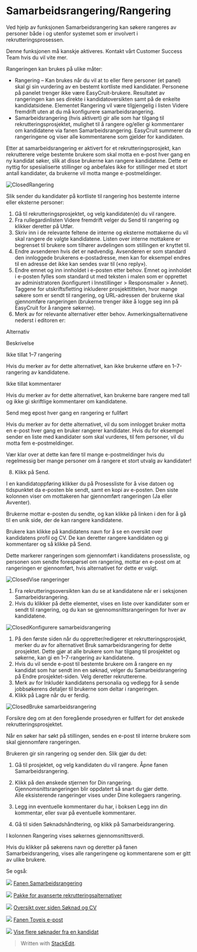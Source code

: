 # Samarbeidsrangering/Rangering

Ved hjelp av funksjonen Samarbeidsrangering kan søkere rangeres av personer både i og utenfor systemet som er involvert i rekrutteringsprosessen.

Denne funksjonen må kanskje aktiveres. Kontakt vårt Customer Success Team hvis du vil vite mer.

Rangeringen kan brukes på ulike måter:

-   Rangering  – Kan brukes når du vil at to eller flere personer (et panel) skal gi sin vurdering av en bestemt kortliste med kandidater. Personene på panelet trenger ikke være EasyCruit-brukere. Resultatet av rangeringen kan ses direkte i kandidatoversikten samt på de enkelte kandidatsidene. Elementet Rangering vil være tilgjengelig i listen Videre fremdrift uten at du må konfigurere samarbeidsrangering.
-   Samarbeidsrangering  (hvis aktivert) gir alle som har tilgang til rekrutteringsprosjektet, mulighet til å rangere og/eller gi kommentarer om kandidatene via fanen  Samarbeidsrangering. EasyCruit summerer da rangeringene og viser alle kommentarene som gjelder for kandidaten.

Etter at samarbeidsrangering er aktivert for et rekrutteringsprosjekt, kan rekrutterere velge bestemte brukere som skal motta en e-post hver gang en ny kandidat søker, slik at disse brukerne kan rangere kandidatene. Dette er nyttig for spesialiserte stillinger og anbefales ikke for stillinger med et stort antall kandidater, da brukerne vil motta mange e-postmeldinger.

![Closed](../Skins/Default/Stylesheets/Images/transparent.gif)Rangering

Slik sender du kandidater på kortliste til rangering hos bestemte interne eller eksterne personer:

1.  Gå til rekrutteringsprosjektet, og velg kandidaten(e) du vil rangere.
2.  Fra rullegardinlisten  Videre fremdrift  velger du  Send til rangering  og klikker deretter på  Utfør.
3.  Skriv inn i de relevante feltene de interne og eksterne mottakerne du vil skal rangere de valgte kandidatene. Listen over interne mottakere er begrenset til brukere som tilhører avdelingen som stillingen er knyttet til.
4.  Endre  avsenderen  hvis det er nødvendig. Avsenderen er som standard den innloggede brukerens e-postadresse, men kan for eksempel endres til en adresse det  ikke kan sendes svar til  («no reply»).
5.  Endre emnet og inn innholdet i e-posten etter behov. Emnet og innholdet i e-posten fylles som standard ut med teksten i malen som er opprettet av administratoren (konfigurert i  Innstillinger  >  Responsmailer  >  Annet). Taggene for utskriftsfletting inkluderer prosjekttittelen, hvor mange søkere som er sendt til rangering, og URL-adressen der brukerne skal gjennomføre rangeringen (brukerne trenger ikke å logge seg inn på EasyCruit for å rangere søkerne).
6.  Merk av for relevante alternativer etter behov. Avmerkingsalternativene nederst i editoren er:

Alternativ

Beskrivelse

Ikke tillat 1–7 rangering

Hvis du merker av for dette alternativet, kan ikke brukerne utføre en 1–7-rangering av kandidatene.

Ikke tillat kommentarer

Hvis du merker av for dette alternativet, kan brukerne bare rangere med tall og ikke gi skriftlige kommentarer om kandidatene.

Send meg epost hver gang en rangering er fullført

Hvis du merker av for dette alternativet, vil du som innlogget bruker motta en e-post hver gang en bruker rangerer kandidater. Hvis du for eksempel sender en liste med kandidater som skal vurderes, til fem personer, vil du motta fem e-postmeldinger.

Vær klar over at dette kan føre til mange e-postmeldinger hvis du regelmessig ber mange personer om å rangere et stort utvalg av kandidater!

8.  Klikk på  Send.

I en kandidatoppføring klikker du på  Prosessliste  for å vise datoen og tidspunktet da e-posten ble sendt, samt en kopi av e-posten. Den siste kolonnen viser om mottakeren har gjennomført rangeringen (Ja eller Avventer).

Brukerne mottar e-posten du sendte, og kan klikke på linken i den for å gå til en unik side, der de kan rangere kandidatene.

Brukere kan klikke på kandidatens navn for å se en oversikt over kandidatens profil og CV. De kan deretter rangere kandidaten og gi kommentarer og så klikke på  Send.

Dette markerer rangeringen som gjennomført i kandidatens  prosessliste, og personen som sendte forespørsel om rangering, mottar en e-post om at rangeringen er gjennomført, hvis alternativet for dette er valgt.

![Closed](../Skins/Default/Stylesheets/Images/transparent.gif)Vise rangeringer

1.  Fra rekrutteringsoversikten kan du se at kandidatene når er i seksjonen  Samarbeidsrangering.
2.  Hvis du klikker på dette elementet, vises en liste over kandidater som er sendt til rangering, og du kan se gjennomsnittsrangeringen for hver av kandidatene.

![Closed](../Skins/Default/Stylesheets/Images/transparent.gif)Konfigurere samarbeidsrangering

1.  På den første siden når du oppretter/redigerer et rekrutteringsprosjekt, merker du av for alternativet  Bruk samarbeidsrangering for dette prosjektet. Dette gjør at alle brukere som har tilgang til prosjektet og søkerne, kan gi en 1–7-rangering av kandidatene.
2.  Hvis du vil sende e-post til bestemte brukere om å rangere en ny kandidat som har sendt inn en søknad, velger du  Samarbeidsrangering  på Endre prosjektet-siden. Velg deretter rekruttererne.
3.  Merk av for  Inkludér kandidatens personalia og vedlegg  for å sende jobbsøkerens detaljer til brukerne som deltar i rangeringen.
4.  Klikk på  Lagre  når du er ferdig.

![Closed](../Skins/Default/Stylesheets/Images/transparent.gif)Bruke samarbeidsrangering

Forsikre deg om at den foregående prosedyren er fullført for det ønskede rekrutteringsprosjektet.

Når en søker har søkt på stillingen, sendes en e-post til interne brukere som skal gjennomføre rangeringen.

Brukeren gir sin rangering og sender den. Slik gjør du det:

1.  Gå til prosjektet, og velg kandidaten du vil rangere. Åpne fanen  Samarbeidsrangering.
2.  Klikk på den ønskede stjernen for  Din rangering.  Gjennomsnittsrangeringen  blir oppdatert så snart du gjør dette.  
    Alle eksisterende rangeringer vises under  Dine kollegaers rangering.  
    
3.  Legg inn eventuelle kommentarer du har, i boksen  Legg inn din kommentar, eller  svar  på eventuelle kommentarer.
4.  Gå til siden  Søknadshåndtering, og klikk på  Samarbeidsrangering.

I kolonnen  Rangering  vises søkernes gjennomsnittsverdi.

Hvis du klikker på søkerens  navn  og deretter på fanen  Samarbeidsrangering, vises alle rangeringene og kommentarene som er gitt av ulike brukere.

Se også:

![](../Resources/Images/icon-document-link.png)  [Fanen Samarbeidsrangering](collaborative_rating_tab.htm)

![](../Resources/Images/icon-document-link.png)  [Pakke for avanserte rekrutteringsalternativer](advanced_selection_and_contraction_pack.htm)

![](../Resources/Images/icon-document-link.png)  [Oversikt over siden Søknad og CV](application_and_cv_page_overview.htm)

![](../Resources/Images/icon-document-link.png)  [Fanen Toveis e-post](two_way_email_tab.htm)

![](../Resources/Images/icon-document-link.png)  [Vise flere søknader fra en kandidat](viewing_a_candidates_multiple_applications.htm)


> Written with [StackEdit](https://stackedit.io/).
<!--stackedit_data:
eyJoaXN0b3J5IjpbLTQyNDk4NjA3MV19
-->